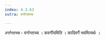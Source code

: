 ```yaml
---
index: 4.3.63
sutra: वर्गान्ताच्च

---
```

_वर्गान्ताच्च_ - वर्गान्ताच्च । कवर्गीयमिति । कादिवर्गे भवमित्यर्थः ।